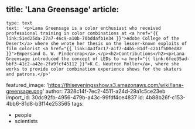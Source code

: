 title: 'Lana Greensage'
article:
  -
    type: text
    text: '<p>Lana Greensage is a color enthusiast who received professional training in color combinations at <a href="{{ link:51ed25da-27a7-46c9-a10b-70bddafb1e34 }}">Adobe College of the Desert</a> where she wrote her thesis on the lesser-known exploits of film colorist <a href="{{ link:4a3fac17-a1f7-44b5-81df-c2b1f500ed82 }}">Empersand G. W. Pindercrop</a>.</p><h2>Contributions</h2><p>Lana Greensage introduced the concept of LEDs to <a href="{{ link:6fee35ad-bbf3-41c2-a42e-2fa9fcf45112 }}">K.C. Neutron Roller</a>, where she works to provide color combination experience shows for the skaters and patrons.</p>'
featured_image: 'https://thiseveningsshow.s3.amazonaws.com/wiki/lana-greensage.png'
author: 7328c14f-7ec2-4511-a24d-29a1c5ce23eb
import_id: 30dc92fb-4956-479b-a43c-99fdf4ce4837
id: 4b88b26f-c153-4bb6-81d8-b3f14e253565
tags:
  - people
  - scientists
